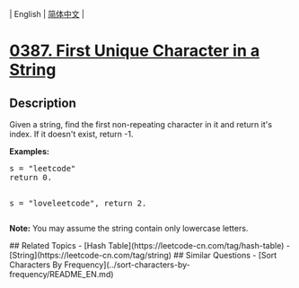
| English | [简体中文](README.md) |
# [0387. First Unique Character in a String](https://leetcode-cn.com/problems/first-unique-character-in-a-string/)
## Description
<p>
Given a string, find the first non-repeating character in it and return it's index. If it doesn't exist, return -1.
</p>
<p><b>Examples:</b>
<pre>
s = "leetcode"
return 0.

s = "loveleetcode",
return 2.
</pre>
</p>

<p>
<b>Note:</b> You may assume the string contain only lowercase letters.
</p>
## Related Topics
- [Hash Table](https://leetcode-cn.com/tag/hash-table)
- [String](https://leetcode-cn.com/tag/string)
## Similar Questions
- [Sort Characters By Frequency](../sort-characters-by-frequency/README_EN.md)
